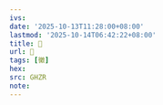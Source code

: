 ```yaml
---
ivs:
date: '2025-10-13T11:28:00+08:00'
lastmod: '2025-10-14T06:42:22+08:00'
title: 󰚾
url: 󰚾
tags: [黴]
hex: 
src: GHZR
note:
---
```

